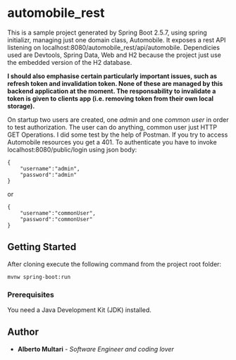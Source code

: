 # automobile_rest

This is a sample project generated by Spring Boot 2.5.7, using spring initializr,  managing just one domain class, Automobile. It exposes a rest API listening on localhost:8080/automobile_rest/api/automobile.
Dependicies used are Devtools, Spring Data, Web and H2 because the project just use the embedded version of the H2 database.

**I should also emphasise certain particularly important issues, such as refresh token and invalidation token. None of these are managed by this backend application at the moment. The responsability to invalidate a token is given to clients app (i.e. removing token from their own local storage).**

On startup two users are created, one *admin* and one *common user* in order to test authorization. The user can do anything, common user just HTTP GET Operations.
I did some test by the help of Postman. If you try to access Automobile resources you get a 401. To authenticate you have to invoke localhost:8080/public/login using json body:

```
{
	"username":"admin",
	"password":"admin"
}
```

or

```
{
    "username":"commonUser",
    "password":"commonUser"
}
```


## Getting Started

After cloning execute the following command from the project root folder:

```
mvnw spring-boot:run
```

### Prerequisites

You need a Java Development Kit (JDK) installed.


## Author

* **Alberto Multari** - *Software Engineer and coding lover* 



